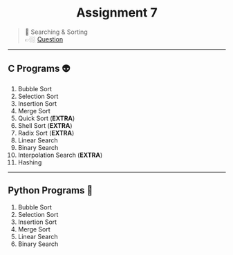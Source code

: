 <h1 align="center"> Assignment 7 </h1>

> 💠 Searching & Sorting<br> 👉🏼 [Question](https://github.com/saha-indranil/DSA01/blob/main/Questions/Assignment-7%40DSALAB.txt)

---

## C Programs 👽

1. Bubble Sort
1. Selection Sort
1. Insertion Sort
1. Merge Sort
1. Quick Sort (**EXTRA**)
1. Shell Sort (**EXTRA**)
1. Radix Sort (**EXTRA**)
1. Linear Search
1. Binary Search
1. Interpolation Search (**EXTRA**)
1. Hashing

---

## Python Programs 🤖

1. Bubble Sort
1. Selection Sort
1. Insertion Sort
1. Merge Sort
1. Linear Search
1. Binary Search

